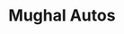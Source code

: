 ---
title: "Mughal Autos"
url: /karachi/mughal-autos-block-3-nazimabad-karachi-karachi-city-sindh-74600-pakistan/
shop: shop
---